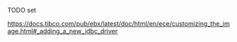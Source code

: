 
TODO set 

https://docs.tibco.com/pub/ebx/latest/doc/html/en/ece/customizing_the_image.html#_adding_a_new_jdbc_driver 